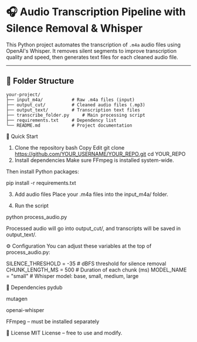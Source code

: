 # 🎧 Audio Transcription Pipeline with Silence Removal & Whisper

This Python project automates the transcription of `.m4a` audio files using OpenAI's Whisper. It removes silent segments to improve transcription quality and speed, then generates text files for each cleaned audio file.

---

## 📁 Folder Structure

```
your-project/
├── input_m4a/           # Raw .m4a files (input)
├── output_cut/          # Cleaned audio files (.mp3)
├── output_text/         # Transcription text files
├── transcribe_folder.py     # Main processing script
├── requirements.txt     # Dependency list
└── README.md            # Project documentation
```

🚀 Quick Start
1. Clone the repository
bash
Copy
Edit
git clone https://github.com/YOUR_USERNAME/YOUR_REPO.git
cd YOUR_REPO
2. Install dependencies
Make sure FFmpeg is installed system-wide.

Then install Python packages:


pip install -r requirements.txt


3. Add audio files
Place your .m4a files into the input_m4a/ folder.

4. Run the script

python process_audio.py


Processed audio will go into output_cut/, and transcripts will be saved in output_text/.

⚙️ Configuration
You can adjust these variables at the top of process_audio.py:

SILENCE_THRESHOLD = -35       # dBFS threshold for silence removal
CHUNK_LENGTH_MS = 500         # Duration of each chunk (ms)
MODEL_NAME = "small"          # Whisper model: base, small, medium, large


🧠 Dependencies
pydub

mutagen

openai-whisper

FFmpeg – must be installed separately

📄 License
MIT License – free to use and modify.
